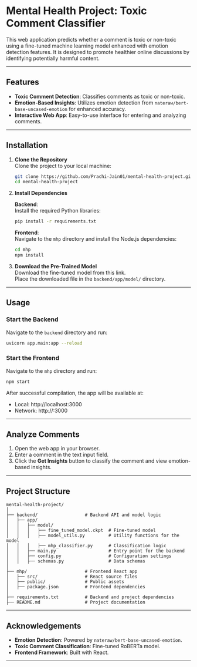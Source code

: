 # Mental Health Project: Toxic Comment Classifier

This web application predicts whether a comment is toxic or non-toxic using a fine-tuned machine learning model enhanced with emotion detection features. It is designed to promote healthier online discussions by identifying potentially harmful content.

---

## Features

- **Toxic Comment Detection**: Classifies comments as toxic or non-toxic.
- **Emotion-Based Insights**: Utilizes emotion detection from `nateraw/bert-base-uncased-emotion` for enhanced accuracy.
- **Interactive Web App**: Easy-to-use interface for entering and analyzing comments.

---

## Installation

1. **Clone the Repository**  
   Clone the project to your local machine:  
   ```bash
   git clone https://github.com/Prachi-Jain01/mental-health-project.git
   cd mental-health-project
   ```

2. **Install Dependencies**

   **Backend**:  
   Install the required Python libraries:  
   ```bash
   pip install -r requirements.txt
   ```

   **Frontend**:  
   Navigate to the `mhp` directory and install the Node.js dependencies:  
   ```bash
   cd mhp
   npm install
   ```

3. **Download the Pre-Trained Model**  
   Download the fine-tuned model from this link.  
   Place the downloaded file in the `backend/app/model/` directory.

---

## Usage

### Start the Backend

Navigate to the `backend` directory and run:  
```bash
uvicorn app.main:app --reload
```

### Start the Frontend

Navigate to the `mhp` directory and run:  
```bash
npm start
```

After successful compilation, the app will be available at:

- Local: http://localhost:3000
- Network: http://<your-network-ip>:3000

---

## Analyze Comments

1. Open the web app in your browser.
2. Enter a comment in the text input field.
3. Click the **Get Insights** button to classify the comment and view emotion-based insights.

---

## Project Structure

```
mental-health-project/
│
├── backend/                  # Backend API and model logic
│   ├── app/
│   │   ├── model/
│   │   │   ├── fine_tuned_model.ckpt  # Fine-tuned model
│   │   │   ├── model_utils.py         # Utility functions for the model
│   │   │   ├── mhp_classifier.py      # Classification logic
│   │   ├── main.py                    # Entry point for the backend
│   │   ├── config.py                  # Configuration settings
│   │   ├── schemas.py                 # Data schemas
│
├── mhp/                      # Frontend React app
│   ├── src/                  # React source files
│   ├── public/               # Public assets
│   ├── package.json          # Frontend dependencies
│
├── requirements.txt          # Backend and project dependencies
├── README.md                 # Project documentation
```

---

## Acknowledgements

- **Emotion Detection**: Powered by `nateraw/bert-base-uncased-emotion`.
- **Toxic Comment Classification**: Fine-tuned RoBERTa model.
- **Frontend Framework**: Built with React.

---

